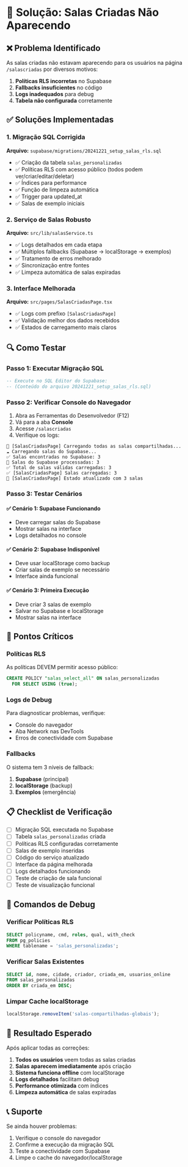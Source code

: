 # 🔧 Solução: Salas Criadas Não Aparecendo

## ❌ Problema Identificado

As salas criadas não estavam aparecendo para os usuários na página `/salascriadas` por diversos motivos:

1. **Políticas RLS incorretas** no Supabase
2. **Fallbacks insuficientes** no código
3. **Logs inadequados** para debug
4. **Tabela não configurada** corretamente

## ✅ Soluções Implementadas

### 1. Migração SQL Corrigida

**Arquivo:** `supabase/migrations/20241221_setup_salas_rls.sql`

- ✅ Criação da tabela `salas_personalizadas` 
- ✅ Políticas RLS com acesso público (todos podem ver/criar/editar/deletar)
- ✅ Índices para performance
- ✅ Função de limpeza automática
- ✅ Trigger para updated_at
- ✅ Salas de exemplo iniciais

### 2. Serviço de Salas Robusto

**Arquivo:** `src/lib/salasService.ts`

- ✅ Logs detalhados em cada etapa
- ✅ Múltiplos fallbacks (Supabase → localStorage → exemplos)
- ✅ Tratamento de erros melhorado
- ✅ Sincronização entre fontes
- ✅ Limpeza automática de salas expiradas

### 3. Interface Melhorada

**Arquivo:** `src/pages/SalasCriadasPage.tsx`

- ✅ Logs com prefixo `[SalasCriadasPage]`
- ✅ Validação melhor dos dados recebidos
- ✅ Estados de carregamento mais claros

## 🔍 Como Testar

### Passo 1: Executar Migração SQL
```sql
-- Execute no SQL Editor do Supabase:
-- (Conteúdo do arquivo 20241221_setup_salas_rls.sql)
```

### Passo 2: Verificar Console do Navegador
1. Abra as Ferramentas do Desenvolvedor (F12)
2. Vá para a aba **Console**
3. Acesse `/salascriadas`
4. Verifique os logs:

```
📂 [SalasCriadasPage] Carregando todas as salas compartilhadas...
☁️ Carregando salas do Supabase...
✅ Salas encontradas no Supabase: 3
📝 Salas do Supabase processadas: 3
✅ Total de salas válidas carregadas: 3
✅ [SalasCriadasPage] Salas carregadas: 3
📝 [SalasCriadasPage] Estado atualizado com 3 salas
```

### Passo 3: Testar Cenários

#### ✅ Cenário 1: Supabase Funcionando
- Deve carregar salas do Supabase
- Mostrar salas na interface
- Logs detalhados no console

#### ✅ Cenário 2: Supabase Indisponível
- Deve usar localStorage como backup
- Criar salas de exemplo se necessário
- Interface ainda funcional

#### ✅ Cenário 3: Primeira Execução
- Deve criar 3 salas de exemplo
- Salvar no Supabase e localStorage
- Mostrar salas na interface

## 🚨 Pontos Críticos

### Políticas RLS
As políticas DEVEM permitir acesso público:
```sql
CREATE POLICY "salas_select_all" ON salas_personalizadas
  FOR SELECT USING (true);
```

### Logs de Debug
Para diagnosticar problemas, verifique:
- Console do navegador
- Aba Network nas DevTools
- Erros de conectividade com Supabase

### Fallbacks
O sistema tem 3 níveis de fallback:
1. **Supabase** (principal)
2. **localStorage** (backup)
3. **Exemplos** (emergência)

## 📋 Checklist de Verificação

- [ ] Migração SQL executada no Supabase
- [ ] Tabela `salas_personalizadas` criada
- [ ] Políticas RLS configuradas corretamente
- [ ] Salas de exemplo inseridas
- [ ] Código do serviço atualizado
- [ ] Interface da página melhorada
- [ ] Logs detalhados funcionando
- [ ] Teste de criação de sala funcional
- [ ] Teste de visualização funcional

## 🔧 Comandos de Debug

### Verificar Políticas RLS
```sql
SELECT policyname, cmd, roles, qual, with_check 
FROM pg_policies 
WHERE tablename = 'salas_personalizadas';
```

### Verificar Salas Existentes
```sql
SELECT id, nome, cidade, criador, criada_em, usuarios_online 
FROM salas_personalizadas 
ORDER BY criada_em DESC;
```

### Limpar Cache localStorage
```javascript
localStorage.removeItem('salas-compartilhadas-globais');
```

## 🎯 Resultado Esperado

Após aplicar todas as correções:

1. **Todos os usuários** veem todas as salas criadas
2. **Salas aparecem imediatamente** após criação
3. **Sistema funciona offline** com localStorage
4. **Logs detalhados** facilitam debug
5. **Performance otimizada** com índices
6. **Limpeza automática** de salas expiradas

## 📞 Suporte

Se ainda houver problemas:
1. Verifique o console do navegador
2. Confirme a execução da migração SQL
3. Teste a conectividade com Supabase
4. Limpe o cache do navegador/localStorage 
